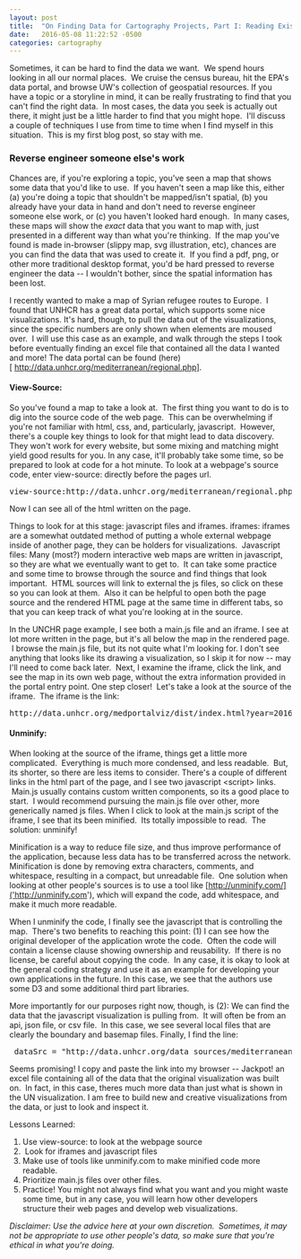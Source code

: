 ```yaml
---
layout: post
title:  "On Finding Data for Cartography Projects, Part I: Reading Existing Source Code"
date:   2016-05-08 11:22:52 -0500
categories: cartography
---
```


Sometimes, it can be hard to find the data we want.  We spend hours looking in all our normal places.  We cruise the census bureau, hit the EPA's data portal, and browse UW's collection of geospatial resources. If you have a topic or a storyline in mind, it can be really frustrating to find that you can't find the right data.  In most cases, the data you seek is actually out there, it might just be a little harder to find that you might hope.  I'll discuss a couple of techniques I use from time to time when I find myself in this situation.  This is my first blog post, so stay with me.

### Reverse engineer someone else's work
Chances are, if you're exploring a topic, you've seen a map that shows some data that you'd like to use.  If you haven't seen a map like this, either (a) you're doing a topic that shouldn't be mapped/isn't spatial, (b) you already have your data in hand and don't need to reverse engineer someone else work, or (c) you haven't looked hard enough.  In many cases, these maps will show the <em>exact </em>data that you want to map with, just presented in a different way than what you're thinking.  If the map you've found is made in-browser (slippy map, svg illustration, etc), chances are you can find the data that was used to create it.  If you find a pdf, png, or other more traditional desktop format, you'd be hard pressed to reverse engineer the data -- I wouldn't bother, since the spatial information has been lost.

I recently wanted to make a map of Syrian refugee routes to Europe.  I found that UNHCR has a great data portal, which supports some nice visualizations. It's hard, though, to pull the data out of the visualizations, since the specific numbers are only shown when elements are moused over.  I will use this case as an example, and walk through the steps I took before eventually finding an excel file that contained all the data I wanted and more! The data portal can be found (here)[ http://data.unhcr.org/mediterranean/regional.php].

#### View-Source:
So you've found a map to take a look at.  The first thing you want to do is to dig into the source code of the web page.  This can be overwhelming if you're not familiar with html, css, and, particularly, javascript.  However, there's a couple key things to look for that might lead to data discovery. They won't work for every website, but some mixing and matching might yield good results for you. In any case, it'll probably take some time, so be prepared to look at code for a hot minute. To look at a webpage's source code, enter view-source: directly before the pages url.
<pre>view-source:http://data.unhcr.org/mediterranean/regional.php</pre>
Now I can see all of the html written on the page.

Things to look for at this stage: javascript files and iframes. iframes: iframes are a somewhat outdated method of putting a whole external webpage inside of another page, they can be holders for visualizations.  Javascript files: Many (most?) modern interactive web maps are written in javascript, so they are what we eventually want to get to.  It can take some practice and some time to browse through the source and find things that look important.  HTML sources will link to external the js files, so click on these so you can look at them.  Also it can be helpful to open both the page source and the rendered HTML page at the same time in different tabs, so that you can keep track of what you're looking at in the source.

In the UNCHR page example, I see both a main.js file and an iframe. I see at lot more written in the page, but it's all below the map in the rendered page.  I browse the main.js file, but its not quite what I'm looking for. I don't see anything that looks like its drawing a visualization, so I skip it for now -- may I'll need to come back later.  Next, I examine the iframe, click the link, and see the map in its own web page, without the extra information provided in the portal entry point. One step closer!  Let's take a look at the source of the iframe.  The iframe is the link:
<pre>http://data.unhcr.org/medportalviz/dist/index.html?year=2016&amp;cache=4</pre>


#### Unminify:
When looking at the source of the iframe, things get a little more complicated.  Everything is much more condensed, and less readable.  But, its shorter, so there are less items to consider. There's a couple of different links in the html part of the page, and I see two javascript &lt;script&gt; links.  Main.js usually contains custom written components, so its a good place to start.  I would recommend pursuing the main.js file over other, more generically named js files. When I click to look at the main.js script of the iframe, I see that its been minified.  Its totally impossible to read.  The solution: unminify!

Minification is a way to reduce file size, and thus improve performance of the application, because less data has to be transferred across the network. Minification is done by removing extra characters, comments, and whitespace, resulting in a compact, but unreadable file.  One solution when looking at other people's sources is to use a tool like [http://unminify.com/]('http://unminify.com'), which will expand the code, add whitespace, and make it much more readable.

When I unminify the code, I finally see the javascript that is controlling the map.  There's two benefits to reaching this point: (1) I can see how the original developer of the application wrote the code.  Often the code will contain a license clause showing ownership and reusability.  If there is no license, be careful about copying the code.  In any case, it is okay to look at the general coding strategy and use it as an example for developing your own applications in the future. In this case, we see that the authors use some D3 and some additional third part libraries.

More importantly for our purposes right now, though, is (2): We can find the data that the javascript visualization is pulling from.  It will often be from an api, json file, or csv file.  In this case, we see several local files that are clearly the boundary and basemap files. Finally, I find the line:
<pre> dataSrc = "http://data.unhcr.org/data_sources/mediterranean/data.xls"</pre>
Seems promising! I copy and paste the link into my browser -- Jackpot! an excel file containing all of the data that the original visualization was built on.  In fact, in this case, theres much more data than just what is shown in the UN visualization. I am free to build new and creative visualizations from the data, or just to look and inspect it.

Lessons Learned:
<ol>
 	<li>Use view-source: to look at the webpage source</li>
 	<li> Look for iframes and javascript files</li>
 	<li>Make use of tools like unminify.com to make minified code more readable.</li>
 	<li>Prioritize main.js files over other files.</li>
 	<li>Practice! You might not always find what you want and you might waste some time, but in any case, you will learn how other developers structure their web pages and develop web visualizations.</li>
</ol>
<em>Disclaimer: Use the advice here at your own discretion.  Sometimes, it may not be appropriate to use other people's data, so make sure that you're ethical in what you're doing.</em>
